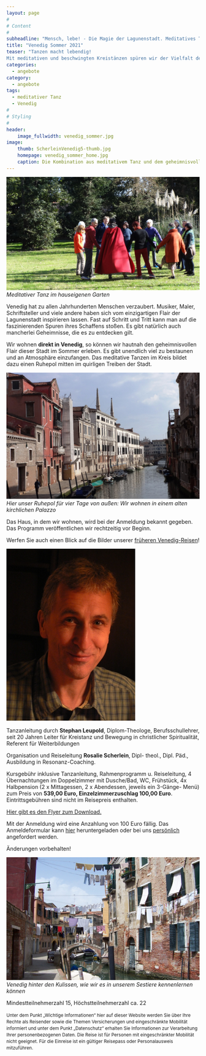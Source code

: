 ```yaml
---
layout: page
#
# Content
#
subheadline: "Mensch, lebe! - Die Magie der Lagunenstadt. Meditatives Tanzen und geheimnisvolle Entdeckungstouren in Venedig vom 14.-18. August 2021"
title: "Venedig Sommer 2021"
teaser: "Tanzen macht lebendig!
Mit meditativen und beschwingten Kreistänzen spüren wir der Vielfalt des Lebens nach. Wir begegnen uns selbst, unserer Heiterkeit, Sehnsucht und Hoffnung im körperlichen Ausdruck der Bewegungen. In der Tanzgemeinschaft erfahren wir Lebensfreude und Inspiration, Leichtigkeit mischt sich mit Tiefgang."
categories:
  - angebote
category:
  - angebote
tags:
  - meditativer Tanz
  - Venedig
#
# Styling
#
header:
    image_fullwidth: venedig_sommer.jpg
image:
    thumb: ScherleinVenedig5-thumb.jpg
    homepage: venedig_sommer_home.jpg
    caption: Die Kombination aus meditativem Tanz und dem geheimnisvollen Flair der Stadt macht den ganz besonderen Charakter dieses Angebots aus.
---
```

![Meditativer Tanz im hauseigenen Garten](/images/scherleinvenedig13.jpg)
*Meditativer Tanz im hauseigenen Garten*

Venedig hat zu allen Jahrhunderten Menschen verzaubert. Musiker, Maler, Schriftsteller und viele andere haben sich vom einzigartigen Flair der Lagunenstadt inspirieren lassen.
Fast auf Schritt und Tritt kann man auf die faszinierenden Spuren ihres Schaffens stoßen. Es gibt natürlich auch mancherlei Geheimnisse, die es zu entdecken gilt.

Wir wohnen **direkt in Venedig**, so können wir hautnah den geheimnisvollen Flair dieser Stadt im Sommer erleben. Es gibt unendlich viel zu bestaunen und an Atmosphäre einzufangen. Das meditative Tanzen im Kreis bildet dazu einen Ruhepol mitten im quirligen Treiben der Stadt.

![Unser Palazzo von außen](/images/scherleinvenedig12.jpg)
*Hier unser Ruhepol für vier Tage von außen: Wir wohnen in einem alten kirchlichen Palazzo*

Das Haus, in dem wir wohnen, wird bei der Anmeldung bekannt gegeben. Das Programm veröffentlichen wir rechtzeitig vor Beginn.

Werfen Sie auch einen Blick auf die Bilder unserer [früheren Venedig-Reisen](/impressionen/venedig/)!

![Stephan Leupold](/images/stephan_leupold.jpg)

Tanzanleitung durch **Stephan Leupold**, Diplom-Theologe, Berufsschullehrer, seit 20 Jahren Leiter für Kreistanz und Bewegung in christlicher Spiritualität, Referent für Weiterbildungen

Organisation und Reiseleitung **Rosalie Scherlein**, Dipl- theol., Dipl. Päd., Ausbildung in Resonanz-Coaching.

Kursgebühr inklusive Tanzanleitung, Rahmenprogramm u. Reiseleitung, 4 Übernachtungen im Doppelzimmer mit Dusche/Bad, WC, Frühstück, 4x Halbpension (2 x Mittagessen, 2 x Abendessen, jeweils ein 3-Gänge- Menü) zum Preis von **539,00 Euro, Einzelzimmerzuschlag 100,00 Euro**. Eintrittsgebühren sind nicht im Reisepreis enthalten.

[Hier gibt es den Flyer zum Download.](/assets/downloads/Venedig_2021.pdf)

Mit der Anmeldung wird eine Anzahlung von 100 Euro fällig. Das Anmeldeformular kann [hier](/anmeldung/) heruntergeladen oder bei uns [persönlich](/kontakt/) angefordert werden.

Änderungen vorbehalten!

![Venedig hinter den Kulissen](/images/ScherleinVenedig10.jpg)
*Venedig hinter den Kulissen, wie wir es in unserem Sestiere kennenlernen können*

Mindestteilnehmerzahl 15, Höchstteilnehmerzahl ca. 22

<body><small>
	Unter dem Punkt „Wichtige Informationen“ hier auf dieser Website werden Sie über Ihre Rechte als Reisender sowie die Themen Versicherungen und eingeschränkte Mobilität informiert und unter dem Punkt „Datenschutz“ erhalten Sie Informationen zur Verarbeitung Ihrer personenbezogenen Daten. Die Reise ist für Personen mit eingeschränkter Mobilität nicht geeignet. Für die Einreise ist ein gültiger Reisepass oder Personalausweis mitzuführen.
</small></body>
